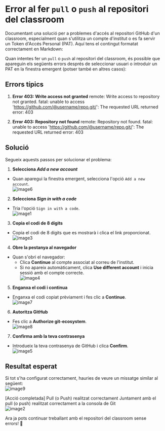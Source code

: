 # Error al fer `pull` o `push` al repositori del classroom

Documentant una solució per a problemes d'accés al repositori GitHub d'un classroom, especialment quan s'utilitza un compte d'institut o es fa servir un Token d'Accés Personal (PAT). Aquí tens el contingut formatat correctament en Markdown:  

Quan intentes fer un `pull` o `push` al repositori del classroom, és possible que apareguin els següents errors després de seleccionar usuari o introduir un PAT en la finestra emergent (potser també en altres casos):

## Errors típics
1. **Error 403: Write access not granted**
remote: Write access to repository not granted. fatal: unable to access 'https://github.com/@username/repo.git/': The requested URL returned error: 403


2. **Error 403: Repository not found**
remote: Repository not found. fatal: unable to access 'https://github.com/@username/repo.git/': The requested URL returned error: 403


## Solució
Segueix aquests passos per solucionar el problema:

1. **Selecciona _Add a new account_**
- Quan aparegui la finestra emergent, selecciona l'opció `Add a new account`.  
![image6](https://github.com/user-attachments/assets/fb20ee00-feb2-404e-bf33-57b02619802f)

2. **Selecciona _Sign in with a code_**
- Tria l'opció `Sign in with a code`.    
![image1](https://github.com/user-attachments/assets/7d89a083-f606-4410-a9d9-57af096aebc1)

3. **Copia el codi de 8 dígits**
- Copia el codi de 8 dígits que es mostrarà i clica el link proporcionat.  
![image3](https://github.com/user-attachments/assets/7c386d55-c970-4df4-afff-16fb4cbcd153)

4. **Obre la pestanya al navegador**
- Quan s'obri el navegador:
  - Clica **Continue** al compte associat al correu de l'institut.
  - Si no apareix automàticament, clica **Use different account** i inicia sessió amb el compte correcte.  
![image4](https://github.com/user-attachments/assets/38cbc044-165e-46fb-89a1-28070fdba428)

5. **Enganxa el codi i continua**
- Enganxa el codi copiat prèviament i fes clic a **Continue**.  
![image7](https://github.com/user-attachments/assets/de04bf14-29f7-42ed-b7d7-347b88e4f9cb)

6. **Autoritza GitHub**
- Fes clic a **Authorize git-ecosystem**.  
![image8](https://github.com/user-attachments/assets/136a076c-aa4f-42dd-a6e5-b2c1b6650fc1)

7. **Confirma amb la teva contrasenya**
- Introdueix la teva contrasenya de GitHub i clica **Confirm**.  
![image5](https://github.com/user-attachments/assets/45264ac6-a487-41a0-b4e3-a1c20a287755)

## Resultat esperat
Si tot s'ha configurat correctament, hauries de veure un missatge similar al següent:  
![image9](https://github.com/user-attachments/assets/debe0ba9-5e2e-496c-9ada-386db93baa86)  

[Acció completada] Pull (o Push) realitzat correctament
Juntament amb el pull (o push) realitzat correctament a la consola de Git  
![image2](https://github.com/user-attachments/assets/a77feafd-86bd-456b-a634-59a76f281e20)  

Ara ja pots continuar treballant amb el repositori del classroom sense errors! 🎉

